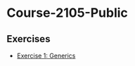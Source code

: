 # Course-2105-Public

## Exercises
- [Exercise 1: Generics](https://github.com/kobi2294/Course-2105-Public/wiki/Exercise-1---Generics)
